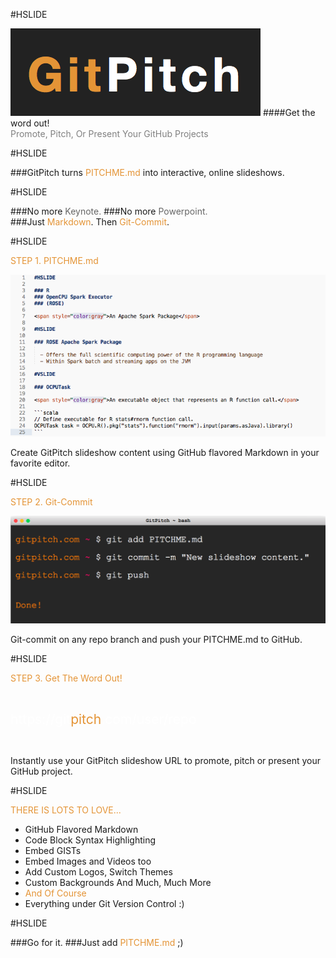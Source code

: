 #HSLIDE

![LOGO](assets/gp-logo.png)
####Get the word out!
<br>
<span style="color:gray">Promote, Pitch, Or Present Your GitHub Projects</span>

#HSLIDE

###GitPitch turns <span style="color: #e49436; text-transform: none">PITCHME.md</span> into interactive, online slideshows.

#HSLIDE
<!-- .slide: data-autoslide="2000" -->

###No more <span style="color: #666666">Keynote.</span>
###<span class="fragment" data-fragment-index="1" data-autoslide="2000">No more <span style="color: #666666">Powerpoint.</span>
<br>
###<span class="fragment" data-fragment-index="2" data-autoslide="3000">Just <span style="color: #e49436">Markdown</span>. Then <span style="color: #e49436">Git-Commit</span>.</li>

#HSLIDE

<span style="color: #e49436">STEP 1. PITCHME.md</span>

![MARKDOWN](assets/markdown.png)

Create GitPitch slideshow content using GitHub flavored Markdown in your favorite editor.

#HSLIDE

<span style="color: #e49436">STEP 2. Git-Commit</span>

![TERMINAL](assets/terminal.png)

Git-commit on any repo branch and push your PITCHME.md to GitHub.

#HSLIDE

<span style="color: #e49436">STEP 3. Get The Word Out!</span>

<br>

<span style="font-size: 1.5em;"><span style="color:white">htt</span><span style="color:white">ps://git</span><span style="color: #e49436">pitch</span><span style="color: white">.com/user/repo</span></span>

<br>

Instantly use your GitPitch slideshow URL to promote, pitch or present your GitHub project.

#HSLIDE

<span style="color: #e49436">THERE IS LOTS TO LOVE...</span>

- GitHub Flavored Markdown
- Code Block Syntax Highlighting
- Embed GISTs
- Embed Images and Videos too
- Add Custom Logos, Switch Themes
- Custom Backgrounds And Much, Much More
- <span style="color: #e49436">And Of Course</span>
- Everything under Git Version Control :)

#HSLIDE

###Go for it.
###Just add <span style="color: #e49436; text-transform: none">PITCHME.md</span> ;)

